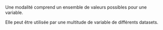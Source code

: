 Une modalité comprend un ensemble de valeurs possibles pour une variable. 

Elle peut être utilisée par une multitude de variable de différents datasets.
